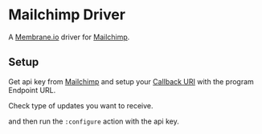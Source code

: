 # Mailchimp Driver

A [Membrane.io](https://membrane.io/) driver for [Mailchimp](https://mailchimp.com).

## Setup

Get api key from [Mailchimp](https://mailchimp.com/) and setup your [Callback URI](https://mailchimp.com/developer/marketing/guides/sync-audience-data-webhooks/) with the program Endpoint URL.

Check type of updates you want to receive.

and then run the `:configure` action with the api key.
